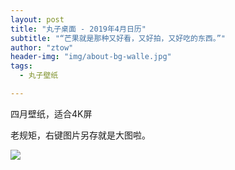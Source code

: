 ```yaml
---
layout: post
title: "丸子桌面 - 2019年4月日历"
subtitle: "“芒果就是那种又好看，又好拍，又好吃的东西。”"
author: "ztow"
header-img: "img/about-bg-walle.jpg"
tags:
  - 丸子壁纸

---
```


四月壁纸，适合4K屏

老规矩，右键图片另存就是大图啦。

![][image-1]

[image-1]:	/wzdesktop/post-img-April.jpg